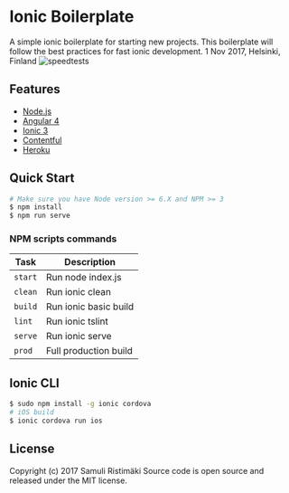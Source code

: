 # Ionic Boilerplate

A simple ionic boilerplate for starting new projects.
This boilerplate will follow the best practices for fast ionic development.
1 Nov 2017, Helsinki, Finland
![speedtests](https://raw.githubusercontent.com/samuliristimaki/ionic-boilerplate/master/docs/performance.jpg)

## Features

- [Node.js](https://nodejs.org/)
- [Angular 4](https://angular.io)
- [Ionic 3](http://ionicframework.com/)
- [Contentful](https://www.contentful.com/)
- [Heroku](https://www.heroku.com/)

## Quick Start

```sh
# Make sure you have Node version >= 6.X and NPM >= 3
$ npm install
$ npm run serve
```

### NPM scripts commands

| Task              | Description                                            |
|-------------------|--------------------------------------------------------|
| `start`           | Run node index.js                                      |
| `clean`           | Run ionic clean                                        |
| `build`           | Run ionic basic build                                  |
| `lint`            | Run ionic tslint                                       |
| `serve`           | Run ionic serve                                        |
| `prod`            | Full production build                                  |

## Ionic CLI

```bash
$ sudo npm install -g ionic cordova
# iOS build
$ ionic cordova run ios
```

## License

Copyright (c) 2017 Samuli Ristimäki
Source code is open source and released under the MIT license.
